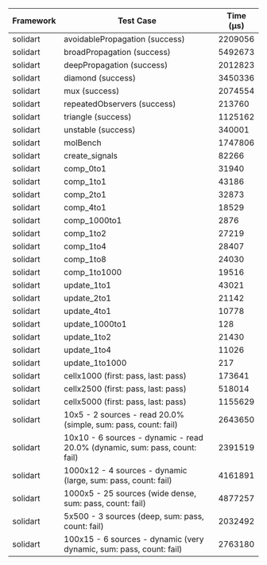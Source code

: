 | Framework | Test Case | Time (μs) |
| --- | --- | --- |
| solidart | avoidablePropagation (success) | 2209056 |
| solidart | broadPropagation (success) | 5492673 |
| solidart | deepPropagation (success) | 2012823 |
| solidart | diamond (success) | 3450336 |
| solidart | mux (success) | 2074554 |
| solidart | repeatedObservers (success) | 213760 |
| solidart | triangle (success) | 1125162 |
| solidart | unstable (success) | 340001 |
| solidart | molBench | 1747806 |
| solidart | create_signals | 82266 |
| solidart | comp_0to1 | 31940 |
| solidart | comp_1to1 | 43186 |
| solidart | comp_2to1 | 32873 |
| solidart | comp_4to1 | 18529 |
| solidart | comp_1000to1 | 2876 |
| solidart | comp_1to2 | 27219 |
| solidart | comp_1to4 | 28407 |
| solidart | comp_1to8 | 24030 |
| solidart | comp_1to1000 | 19516 |
| solidart | update_1to1 | 43021 |
| solidart | update_2to1 | 21142 |
| solidart | update_4to1 | 10778 |
| solidart | update_1000to1 | 128 |
| solidart | update_1to2 | 21430 |
| solidart | update_1to4 | 11026 |
| solidart | update_1to1000 | 217 |
| solidart | cellx1000 (first: pass, last: pass) | 173641 |
| solidart | cellx2500 (first: pass, last: pass) | 518014 |
| solidart | cellx5000 (first: pass, last: pass) | 1155629 |
| solidart | 10x5 - 2 sources - read 20.0% (simple, sum: pass, count: fail) | 2643650 |
| solidart | 10x10 - 6 sources - dynamic - read 20.0% (dynamic, sum: pass, count: fail) | 2391519 |
| solidart | 1000x12 - 4 sources - dynamic (large, sum: pass, count: fail) | 4161891 |
| solidart | 1000x5 - 25 sources (wide dense, sum: pass, count: fail) | 4877257 |
| solidart | 5x500 - 3 sources (deep, sum: pass, count: fail) | 2032492 |
| solidart | 100x15 - 6 sources - dynamic (very dynamic, sum: pass, count: fail) | 2763180 |
